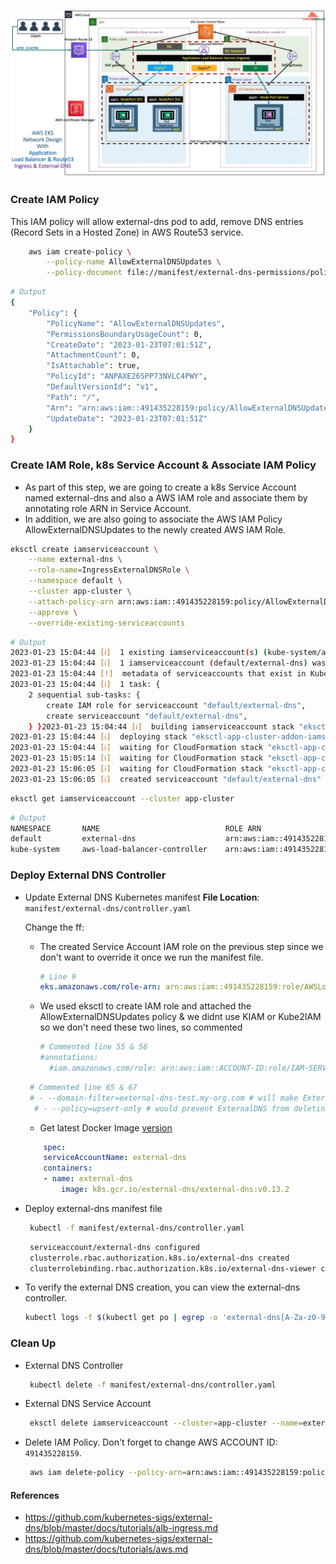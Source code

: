
![aws-alb-ssl-ingress-network-diagram](./../../images/aws-alb-ingress-ssl-network-diagram.png)

### Create IAM Policy
This IAM policy will allow external-dns pod to add, remove DNS entries (Record Sets in a Hosted Zone) in AWS Route53 service.

```bash
    aws iam create-policy \
        --policy-name AllowExternalDNSUpdates \
        --policy-document file://manifest/external-dns-permissions/policy.json
```
```bash
# Output
{
    "Policy": {
        "PolicyName": "AllowExternalDNSUpdates", 
        "PermissionsBoundaryUsageCount": 0, 
        "CreateDate": "2023-01-23T07:01:51Z", 
        "AttachmentCount": 0, 
        "IsAttachable": true, 
        "PolicyId": "ANPAXE26SPP73NVLC4PWY", 
        "DefaultVersionId": "v1", 
        "Path": "/", 
        "Arn": "arn:aws:iam::491435228159:policy/AllowExternalDNSUpdates", 
        "UpdateDate": "2023-01-23T07:01:51Z"
    }
}
```

### Create IAM Role, k8s Service Account & Associate IAM Policy
 - As part of this step, we are going to create a k8s Service Account named external-dns and also a AWS IAM role and associate them by annotating role ARN in Service Account.
 - In addition, we are also going to associate the AWS IAM Policy AllowExternalDNSUpdates to the newly created AWS IAM Role.


```bash
eksctl create iamserviceaccount \
    --name external-dns \
    --role-name=IngressExternalDNSRole \
    --namespace default \
    --cluster app-cluster \
    --attach-policy-arn arn:aws:iam::491435228159:policy/AllowExternalDNSUpdates \
    --approve \
    --override-existing-serviceaccounts
```
```bash
# Output
2023-01-23 15:04:44 [ℹ]  1 existing iamserviceaccount(s) (kube-system/aws-load-balancer-controller) will be excluded
2023-01-23 15:04:44 [ℹ]  1 iamserviceaccount (default/external-dns) was included (based on the include/exclude rules)
2023-01-23 15:04:44 [!]  metadata of serviceaccounts that exist in Kubernetes will be updated, as --override-existing-serviceaccounts was set
2023-01-23 15:04:44 [ℹ]  1 task: { 
    2 sequential sub-tasks: { 
        create IAM role for serviceaccount "default/external-dns",
        create serviceaccount "default/external-dns",
    } }2023-01-23 15:04:44 [ℹ]  building iamserviceaccount stack "eksctl-app-cluster-addon-iamserviceaccount-default-external-dns"
2023-01-23 15:04:44 [ℹ]  deploying stack "eksctl-app-cluster-addon-iamserviceaccount-default-external-dns"
2023-01-23 15:04:44 [ℹ]  waiting for CloudFormation stack "eksctl-app-cluster-addon-iamserviceaccount-default-external-dns"
2023-01-23 15:05:14 [ℹ]  waiting for CloudFormation stack "eksctl-app-cluster-addon-iamserviceaccount-default-external-dns"
2023-01-23 15:06:05 [ℹ]  waiting for CloudFormation stack "eksctl-app-cluster-addon-iamserviceaccount-default-external-dns"
2023-01-23 15:06:05 [ℹ]  created serviceaccount "default/external-dns"
```

```bash
eksctl get iamserviceaccount --cluster app-cluster
```
```bash
# Output
NAMESPACE       NAME                            ROLE ARN
default         external-dns                    arn:aws:iam::491435228159:role/IngressExternalDNSRole
kube-system     aws-load-balancer-controller    arn:aws:iam::491435228159:role/AWSLoadBalancerControllerIAMRole
```

### Deploy External DNS Controller
 - Update External DNS Kubernetes manifest
   **File Location**: `manifest/external-dns/controller.yaml`

   Change the ff:
    - The created Service Account IAM role on the previous step since we don't want to override it once we run the manifest file.
      ```yml
      # Line 9
      eks.amazonaws.com/role-arn: arn:aws:iam::491435228159:role/AWSLoadBalancerControllerIAMRole
      ```
    - We used eksctl to create IAM role and attached the AllowExternalDNSUpdates policy & we didnt use KIAM or Kube2IAM so we don't need these two lines, so commented
      ```yml
      # Commented line 55 & 56
      #annotations:  
        #iam.amazonaws.com/role: arn:aws:iam::ACCOUNT-ID:role/IAM-SERVICE-ROLE-NAME  
      ```  
     ```yml
      # Commented line 65 & 67
      # - --domain-filter=external-dns-test.my-org.com # will make ExternalDNS see only the hosted zones matching provided domain, omit to process all available hosted zones
       # - --policy=upsert-only # would prevent ExternalDNS from deleting any records, omit to enable full synchronization
     ```
    - Get latest Docker Image [version](https://github.com/kubernetes-sigs/external-dns/releases)
    ```yml
        spec:
        serviceAccountName: external-dns
        containers:
        - name: external-dns
            image: k8s.gcr.io/external-dns/external-dns:v0.13.2
    ``` 
 - Deploy external-dns manifest file
   ```bash
    kubectl -f manifest/external-dns/controller.yaml
   ```
   ```bash
    serviceaccount/external-dns configured
    clusterrole.rbac.authorization.k8s.io/external-dns created
    clusterrolebinding.rbac.authorization.k8s.io/external-dns-viewer created
   ``` 

 - To verify the external DNS creation, you can view the external-dns controller.
   ```bash
   kubectl logs -f $(kubectl get po | egrep -o 'external-dns[A-Za-z0-9-]+')
   ```

### Clean Up
 - External DNS Controller
   ```bash
    kubectl delete -f manifest/external-dns/controller.yaml
   ```
  - External DNS Service Account
    ```bash
     eksctl delete iamserviceaccount --cluster=app-cluster --name=external-dns --namespace=default 
    ```
  - Delete IAM Policy. Don't forget to change AWS ACCOUNT ID: `491435228159`.
    ```bash
     aws iam delete-policy --policy-arn=arn:aws:iam::491435228159:policy/AllowExternalDNSUpdates   
    ``` 


#### References
 - https://github.com/kubernetes-sigs/external-dns/blob/master/docs/tutorials/alb-ingress.md
 - https://github.com/kubernetes-sigs/external-dns/blob/master/docs/tutorials/aws.md